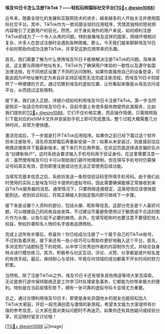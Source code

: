 **埃及10日卡怎么注册TikTok？——轻松玩转国际社交平台[[TG💪+ @esim1088](https://t.me/s/esim1088)]**

近年来，随着全球化的发展和互联网技术的进步，越来越多的人开始关注并使用国际社交平台。其中，TikTok作为一款风靡全球的应用程序，凭借其独特的短视频内容吸引了无数用户的目光。然而，对于身处海外的用户来说，如何顺利注册TikTok却成为了一个令人头疼的问题。特别是像埃及这样的国家，网络环境相对复杂，许多人在尝试注册时会遇到各种困难。那么，今天我们就来聊聊埃及10日卡如何帮助你成功注册TikTok，并享受这款应用带来的乐趣。

首先，我们需要了解为什么使用埃及10日卡能够解决注册TikTok的问题。简单来说，这主要与网络IP地址有关。TikTok为了确保用户体验的一致性以及遵守各国法律法规，在不同地区设置了不同的访问限制。如果你直接用自己的设备登录，可能会因为IP地址被判定为来自非支持区域而无法完成注册流程。而埃及10日卡则提供了一种便捷的方式，通过切换到埃及的虚拟位置，让你看起来像是从埃及访问该平台，从而绕过这些限制。

接下来，我们进入正题，详细介绍如何利用埃及10日卡注册TikTok。第一步当然是购买一张适合你的埃及10日卡。目前市面上有很多服务商提供此类服务，比如我们提到的[TG💪+ @esim1088](https://t.me/s/esim1088)，它们不仅价格实惠，而且操作简便。只需按照指引下载对应的eSIM卡文件并安装到手机上即可完成激活。整个过程大概需要几分钟时间，非常方便快捷。

激活完成后，下一步就是打开TikTok应用程序。如果你之前已经下载过这个软件但未注册账号，请先将其卸载后再重新安装一次；如果从未安装过，则直接前往应用商店搜索并下载最新版本。接下来打开应用界面，在欢迎页面选择语言偏好后点击“创建新账户”。这时系统会要求输入手机号码用于验证身份。在这里需要注意一点：虽然使用埃及10日卡可以帮助我们避开地理限制，但在填写手机号时仍需保证号码真实有效，否则即便注册成功也无法正常使用后续功能。

当填写完基本信息之后，系统将发送一条短信验证码至所填手机号码。由于我们此时使用的实际上是埃及10日卡提供的虚拟号码，因此需要确保能够正常接收到来自TikTok服务器的消息。通常情况下，只要网络连接稳定，这条短信应该很快就能到达。收到验证码后，将其正确输入到指定框内即可继续下一步骤。

接下来是设置个人资料的部分，包括头像、昵称等信息。这部分完全是个人喜好问题，可以根据自己的风格自由发挥。不过建议尽量避免使用过于敏感或不合适的图片作为头像，以免引起不必要的麻烦。此外，在填写昵称时也要注意不要侵犯他人权益，例如抄袭知名人物的名字或者品牌商标。

完成上述所有步骤后，恭喜你！你已经成功注册了一个属于自己的TikTok账号。不过别急着庆祝，接下来还有一些小技巧可以帮助你更好地融入这个平台。首先，多浏览热门话题标签下的视频，从中学习优秀创作者的内容制作方式，并结合自身特点进行模仿练习。其次，积极参与社区互动，评论、点赞、分享都是提升知名度的有效手段。最后，保持耐心与坚持，毕竟任何领域的成功都离不开长时间的努力积累。

当然啦，除了注册TikTok之外，埃及10日卡还有很多其他用途等待大家去探索。无论是旅行途中保持联络还是工作学习时处理紧急事务，它都能为你带来极大的便利。特别是在当前疫情形势下，拥有一张可靠的虚拟号码卡显得尤为重要。

总之，通过合理利用埃及10日卡，即使是身处异国他乡的朋友也能轻松加入TikTok大家庭，开启一段充满创意与激情的新旅程。希望本文能为大家提供有价值的参考信息，让大家在面对类似问题时不再迷茫。如果你还有其他疑问或经验分享，欢迎随时留言讨论哦！

[[TG💪+ @esim1088](https://t.me/s/esim1088) ![Image](https://i.postimg.cc/4NQfJmqS/Snipaste-2025-05-13-00-14-12.png)]